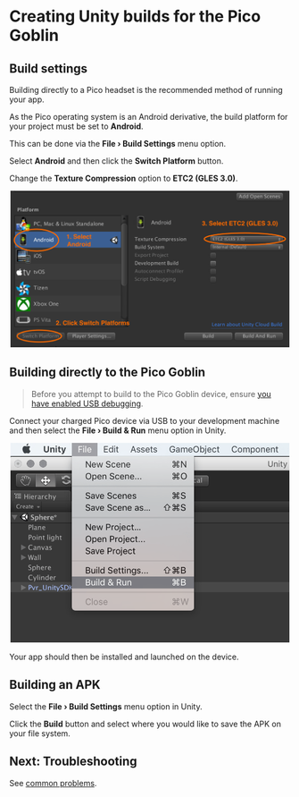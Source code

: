 # Creating Unity builds for the Pico Goblin

## Build settings

Building directly to a Pico headset is the recommended method of running your app.

As the Pico operating system is an Android derivative, the build platform for your project must be set to **Android**.

This can be done via the **File › Build Settings** menu option.

Select **Android** and then click the **Switch Platform** button.

Change the **Texture Compression** option to **ETC2 (GLES 3.0)**.

<p align="center">
  <img alt="Switch platforms to Android" width="500px" src="assets/ChangeTextureCompressionImage.png">
</p>

## Building directly to the Pico Goblin

> Before you attempt to build to the Pico Goblin device, ensure [you have enabled USB debugging](/docs/pico-goblin-developer-mode-usb-debugging.md).

Connect your charged Pico device via USB to your development machine and then select the **File › Build & Run** menu option in Unity.

<p align="center">
  <img alt="Select the Build & Run menu option" width="500px" src="assets/BuildAndRunImage.png">
</p>

Your app should then be installed and launched on the device.

## Building an APK

Select the **File › Build Settings** menu option in Unity.

Click the **Build** button and select where you would like to save the APK on your file system.

## Next: Troubleshooting

See [common problems](/docs/troubleshooting.md).
